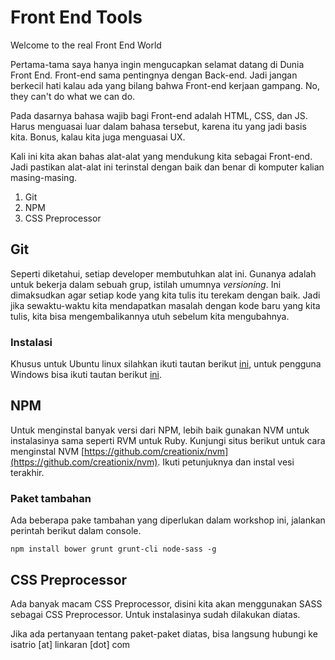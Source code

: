 # Front End Tools

Welcome to the real Front End World

Pertama-tama saya hanya ingin mengucapkan selamat datang di Dunia Front End. Front-end sama pentingnya dengan Back-end. Jadi jangan berkecil hati kalau ada yang bilang bahwa Front-end kerjaan gampang. No, they can't do what we can do.

Pada dasarnya bahasa wajib bagi Front-end adalah HTML, CSS, dan JS. Harus menguasai luar dalam bahasa tersebut, karena itu yang jadi basis kita. Bonus, kalau kita juga menguasai UX.

Kali ini kita akan bahas alat-alat yang mendukung kita sebagai Front-end. Jadi pastikan alat-alat ini terinstal dengan baik dan benar di komputer kalian masing-masing.

1. Git
2. NPM
3. CSS Preprocessor

## Git

Seperti diketahui, setiap developer membutuhkan alat ini. Gunanya adalah untuk bekerja dalam sebuah grup, istilah umumnya <i>versioning</i>. Ini dimaksudkan agar setiap kode yang kita tulis itu terekam dengan baik. Jadi jika sewaktu-waktu kita mendapatkan masalah dengan kode baru yang kita tulis, kita bisa mengembalikannya utuh sebelum kita mengubahnya.

### Instalasi

Khusus untuk Ubuntu linux silahkan ikuti tautan berikut [ini](https://www.digitalocean.com/community/tutorials/how-to-install-git-on-ubuntu-12-04), untuk pengguna Windows bisa ikuti tautan berikut [ini](http://git-scm.com/download/win).

## NPM

Untuk menginstal banyak versi dari NPM, lebih baik gunakan NVM untuk instalasinya sama seperti RVM untuk Ruby. Kunjungi situs berikut untuk cara menginstal NVM [https://github.com/creationix/nvm](https://github.com/creationix/nvm). Ikuti petunjuknya dan instal vesi terakhir.

### Paket tambahan

Ada beberapa pake tambahan yang diperlukan dalam workshop ini, jalankan perintah berikut dalam console.

```
npm install bower grunt grunt-cli node-sass -g
```

## CSS Preprocessor

Ada banyak macam CSS Preprocessor, disini kita akan menggunakan SASS sebagai CSS Preprocessor. Untuk instalasinya sudah dilakukan diatas.


Jika ada pertanyaan tentang paket-paket diatas, bisa langsung hubungi ke isatrio [at] linkaran [dot] com
